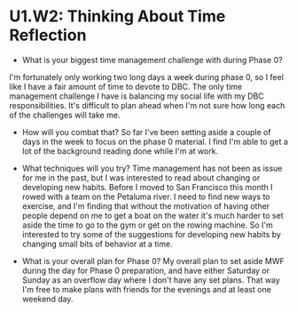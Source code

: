 # U1.W2: Thinking About Time Reflection

* What is your biggest time management challenge with during Phase 0? 

I'm fortunately only working two long days a week during phase 0, so I feel like I have a fair amount of time to devote to DBC. The only time management challenge I have is balancing my social life with my DBC responsibilities. It's difficult to plan ahead when I'm not sure how long each of the challenges will take me. 

* How will you combat that? 
So far I've been setting aside a couple of days in the week to focus on the phase 0 material. I find I'm able to get a lot of the background reading done while I'm at work.

* What techniques will you try?
Time management has not been as issue for me in the past, but I was interested to read about changing or developing new habits. Before I moved to San Francisco this month I rowed with a team on the Petaluma river. I need to find new ways to exercise, and I'm finding that without the motivation of having other people depend on me to get a boat on the water it's much harder to set aside the time to go to the gym or get on the rowing machine. So I'm interested to try some of the suggestions for developing new habits by changing small bits of behavior at a time.
* What is your overall plan for Phase 0?
My overall plan to set aside MWF during the day for Phase 0 preparation, and have either Saturday or Sunday as an overflow day where I don't have any set plans. That way I'm free to make plans with friends for the evenings and at least one weekend day.